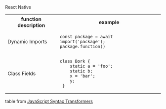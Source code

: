 React Native

<table>
<tr>
<th>function description</th>
<th>example</th>
</tr>
<tr>
<td>Dynamic Imports</td>
<td>

```tsx
const package = await import('package'); 
package.function()
```

</td>
</tr>

<tr>
<td>Class Fields</td>
<td>

```tsx
class Bork {
    static a = 'foo'; 
    static b; 
    x = 'bar'; 
    y;
 }
```

</td>
</tr>

</table>

table from [JavaScript Syntax Transformers](https://reactnative.dev/docs/javascript-environment)